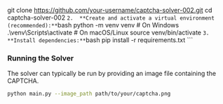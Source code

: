 git clone https://github.com/your-username/captcha-solver-002.git
    cd captcha-solver-002
    ```
2.  **Create and activate a virtual environment (recommended):**
    ```bash
    python -m venv venv
    # On Windows
    .\venv\Scripts\activate
    # On macOS/Linux
    source venv/bin/activate
    ```
3.  **Install dependencies:**
    ```bash
    pip install -r requirements.txt
    ```

### Running the Solver

The solver can typically be run by providing an image file containing the CAPTCHA.

```bash
python main.py --image_path path/to/your/captcha.png